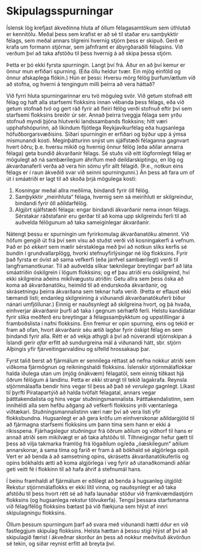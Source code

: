 # Skipulagsspurningar

Íslensk lög krefjast ákveðinna hluta af öllum félagasamtökum sem úthlutað er kennitölu. Meðal þess sem krafist er að sé til staðar eru samþykktir félags, sem meðal annars tilgreini hvernig stjórn þess er skipuð. Gerð er krafa um formann stjórnar, sem jafnframt er ábyrgðaraðili félagsins. Við verðum því að taka afstöðu til þess hvernig á að skipa þessa stjórn.

Þetta er þó ekki fyrsta spurningin. Langt því frá. Áður en að því kemur er önnur mun erfiðari spurning. (Eða öllu heldur tvær. Ein mjög einföld og önnur afskaplega flókin.) Hún er þessi: Hversu mörg félög þurfum/ætlum við að stofna, og hverni á tengingum milli þeirra að vera háttað?

Við fyrri hluta spurningarinnar eru tvö möguleg svör. Við getum stofnað eitt félag og haft alla starfsemi flokksins innan vébanda þess félags, eða við getum stofnað *tvö* og gert ráð fyrir að fleiri félög verði stofnuð eftir því sem starfsemi flokksins breiðir úr sér. Annað þeirra tveggja félaga sem yrðu stofnuð myndi þjóna hlutverki landssambands flokksins; hitt væri upphafshópurinn, að líkindum fljótlega Reykjavíkurfélag eða hugsanlega höfuðborgarsvæðisins.
Síðari spurningin er erfiðari og býður upp á ýmsa mismunandi kosti. Meginþátturinn snýst um sjálfstæði félaganna gagnvart hvert öðru; þ.e. hversu mikið og hvernig önnur félög (eða aðilar annarra félaga) geta bundið ákvarðanir félags. Sé stuðs við eitt lögformlegt félag er mögulegt að ná sambærilegum áhrifum með deildarskiptingu, en lög og ákvarðanaferli verða að vera hin sömu yfir allt félagið. (Þ.e., notkun eins félags er í raun ákveðið svar við seinni spurningunni.) Án þess að fara um of út í smáatriði er lagt til að skoða þrjá mögulega kosti:

1. Kosningar meðal allra meðlima, bindandi fyrir öll félög.
2. Samþykktir „meirihluta“ félaga, hvernig sem sá meirihluti er skilgreindur, bindandi fyrir öll aðildarfélög.
3. Algjört sjálfstæði félaga: engar bindandi ákvarðanir nema *innan* félags. Sérstakar ráðstafanir eru gerðar til að koma upp skilgreindu ferli til að auðvelda félögunum að taka sameiginlegar ákvarðanir.

Nátengt þessu er spurningin um fyrirkomulag ákvarðanatöku almennt. Við höfum gengið út frá því sem vísu að stuðst verði við kosningakerfi á vefnum. Það er þó *ekkert* sem mælir sérstaklega með því að notkun slíks kerfis sé bundin í grundvallarplögg, hvorki stefnuyfirlýsingar né lög flokksins. Fyrir það fyrsta er óvíst að sama vefkerfi (eða janfvel sambærilegt) verði til langframanotkunar. Til að auðvelda slíkar tæknilegar breytingar þarf að láta smáatriðin óskilgrein í lögum flokksins; og ef þau atriði eru óskilgreind, hví ekki skilgreina aðeins mikilvægustu atriðin: Getu allra sem þess óska að koma að ákvarðanatöku, heimild til að endurskoða ákvarðanir, og skrásetningu þeirra ákvarðana sem teknar hafa verið. (Þetta er eflaust ekki tæmandi listi; endanleg skilgreining á viðunandi ákvarðanatökuferli bíður nánari umfjöllunar.) Einnig er nauðsynlegt að skilgreina hvort, og þá hvaða, einhverjar ákvarðanir þurfi að taka í gegnum sérhæfð ferli. Helstu kandídatar fyrir slíka meðferð eru breytingar á félagssamþykktum og uppstillingar á framboðslista í nafni flokksins. Enn fremur er opin spurning, eins og tekið er fram að ofan, hvort ákvarðanir séu ætíð lagðar fyrir óskipt félag en sem bindandi fyrir alla. Rétt er að vekja athygli á því að núverandi stjórnskipan á Íslandi gerir *afar* erfitt að sundurgreina mál á viðunandi hátt, sbr. stjórn Alþingis yfir fjárveitingarvaldinu og sífelld hrossakaup þar.

Fyrst talið berst að fjármálum er sennilega réttast að nefna nokkur atriði sem viðkoma fjármögnun og reikningshaldi flokksins. Íslenskir stjórnmálaflokkar halda iðulega utan um (mjög ónákvæm) félagatöl, sem einnig tíðkast hjá öðrum félögum á landinu. Þetta er *ekki* strangt til tekið lagakrafa. Reynsla stjórnmálaafla bendir hins vegar til þess að það sé *verulega* gagnlegt. Líkast til þyrfti Píratapartýið að halda tvöfalt félagatal, annars vegar þátttakendalista og hins vegar stuðningsmannalista. Þátttakendalistinn, sem innihéldi alla sem hefðu aðgang að vefkerfi flokksins yrði væntanlega víðtækari. Stuðningsmannalistinn væri nær því að vera listi yfir flokksbundna. Hugsanlegt er að gera kröfu um einhverskonar aðildargjöld til að fjármagna starfsemi flokksins um þann tíma sem hann er ekki á ríkisspena. Fjárhagslegur stuðningur frá öðrum aðilum og viðhorf til hans er annað atriði sem mikilvægt er að taka afstöðu til. Tilhneigingar hefur gætt til þess að vilja takmarka framlög frá lögaðilum og/eða „óæskilegum“ aðilum annarskonar, á sama tíma og farið er fram á að bókhald sé algjörlega opið. Vert er að benda á að samsetning opins, skrásetts ákvarðanatökuferlis og opins bókhalds ætti að koma algjörlega í veg fyrir að utanaðkomandi aðilar geti veitt fé í flokkinn til að hafa áhrif á stefnumál hans.

Í beinu framhaldi af fjármálum er eðlilegt að benda á hugsanleg útgjöld: Rekstur stjórnmálaflokks er ekki lítil vinna, og nauðsynlegt er að taka afstöðu til þess hvort rétt sé að hafa launaðar stöður við framkvæmdastjórn flokksins (og hugsanlega rekstur tölvukerfa). Tengsl þessara starfsmanna við félag/félög flokksins bætast þá við flækjuna sem hlýst af innri skipulagningu flokksins.

Öllum þessum spurningum þarf að svara með viðunandi hætti *áður* en við fastleggjum skipulag flokksins. Helsta hættan á þessu stigi hlýst af því að skipulagið færist í ákveðnar skorður án þess að nokkur meðvituð ákvörðun sé tekin, og síðar reynist erfitt að breyta því.
